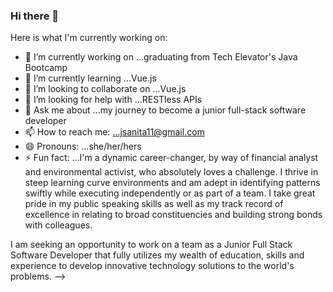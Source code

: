 ### Hi there 👋

Here is what I'm currently working on: 

- 🔭 I’m currently working on ...graduating from Tech Elevator's Java Bootcamp 
- 🌱 I’m currently learning ...Vue.js
- 👯 I’m looking to collaborate on ...Vue.js
- 🤔 I’m looking for help with ...RESTless APIs
- 💬 Ask me about ...my journey to become a junior full-stack software developer
- 📫 How to reach me: ...jsanita11@gmail.com
- 😄 Pronouns: ...she/her/hers
- ⚡ Fun fact: ...I'm a dynamic career-changer, by way of financial analyst and environmental activist, who absolutely loves a challenge. I thrive in steep learning curve environments and am adept in identifying patterns swiftly while executing independently or as part of a team. I take great pride in my public speaking skills as well as my track record of excellence in relating to broad constituencies and building strong bonds with colleagues.

I am seeking an opportunity to work on a team as a Junior Full Stack Software Developer that fully utilizes my wealth of education, skills and experience to develop innovative technology solutions to the world's problems. 
-->
